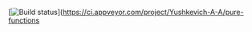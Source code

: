 [![Build status](https://ci.appveyor.com/api/projects/status/cccx6fivqjtlj77b?svg=true)](https://ci.appveyor.com/project/Yushkevich-A-A/pure-functions